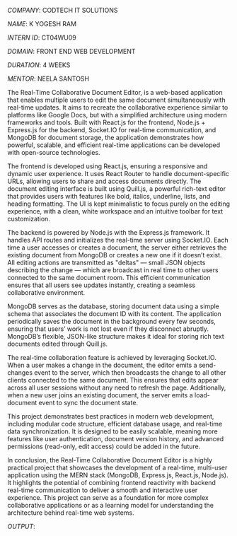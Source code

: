 *COMPANY*: CODTECH IT SOLUTIONS

*NAME*: K YOGESH RAM

*INTERN ID*: CT04WU09

*DOMAIN*: FRONT END WEB DEVELOPMENT

*DURATION*: 4 WEEKS

*MENTOR*: NEELA SANTOSH

The Real-Time Collaborative Document Editor, is a web-based application that enables multiple users to edit the same document simultaneously with real-time updates. It aims to recreate the collaborative experience similar to platforms like Google Docs, but with a simplified architecture using modern frameworks and tools. Built with React.js for the frontend, Node.js + Express.js for the backend, Socket.IO for real-time communication, and MongoDB for document storage, the application demonstrates how powerful, scalable, and efficient real-time applications can be developed with open-source technologies.

The frontend is developed using React.js, ensuring a responsive and dynamic user experience. It uses React Router to handle document-specific URLs, allowing users to share and access documents directly. The document editing interface is built using Quill.js, a powerful rich-text editor that provides users with features like bold, italics, underline, lists, and heading formatting. The UI is kept minimalistic to focus purely on the editing experience, with a clean, white workspace and an intuitive toolbar for text customization.

The backend is powered by Node.js with the Express.js framework. It handles API routes and initializes the real-time server using Socket.IO.  Each time a user accesses or creates a document, the server either retrieves the existing document from MongoDB or creates a new one if it doesn’t exist. All editing actions are transmitted as "deltas" — small JSON objects describing the change — which are broadcast in real time to other users connected to the same document room. This efficient communication ensures that all users see updates instantly, creating a seamless collaborative environment.

MongoDB serves as the database,  storing document data using a simple schema that associates the document ID with its content.  The application periodically saves the document in the background every few seconds, ensuring that users’ work is not lost even if they disconnect abruptly. MongoDB’s flexible, JSON-like structure makes it ideal for storing rich text documents edited through Quill.js.

The real-time collaboration feature is achieved by leveraging Socket.IO. When a user makes a change in the document, the editor emits a send-changes event to the server, which then broadcasts the change to all other clients connected to the same document. This ensures that edits appear across all user sessions without any need to refresh the page. Additionally, when a new user joins an existing document, the server emits a load-document event to sync the document state.

This project demonstrates best practices in modern web development, including modular code structure, efficient database usage, and real-time data synchronization. It is designed to be easily scalable, meaning more features like user authentication, document version history, and advanced permissions (read-only, edit access) could be added in the future.

In conclusion,  the Real-Time Collaborative Document Editor is a highly practical project that showcases the development of a real-time,  multi-user application using the MERN stack (MongoDB, Express.js, React.js, Node.js).  It highlights the potential of combining frontend reactivity with backend real-time communication to deliver a smooth and interactive user experience.  This project can serve as a foundation for more complex collaborative applications or as a learning model for understanding the architecture behind real-time web systems.

*OUTPUT*:

